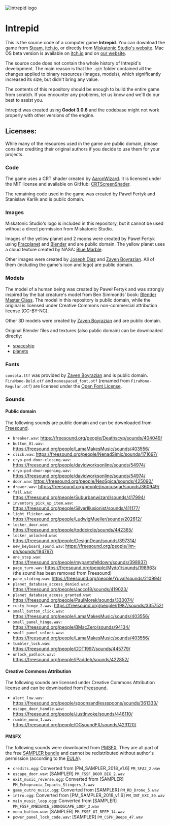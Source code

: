 ![Intrepid logo](/intrepid_logo.png)

# Intrepid

This is the source code of a computer game **Intrepid**. You can download the game from [Steam](https://store.steampowered.com/app/992860/Intrepid/), [itch.io](https://miskatonicstudio.itch.io/intrepid), or directly from [Miskatonic Studio's website](https://miskatonicstudio.com/downloads/Intrepid_1.0.2_windows_linux.zip). Mac OS beta version is available on [itch.io](https://miskatonicstudio.itch.io/intrepid) and on [our website](https://miskatonicstudio.com/downloads/Intrepid_1.0.2_macos_beta.zip).

The source code does not contain the whole history of Intrepid's development. The main reason is that the `.git` folder contained all the changes applied to binary resources (images, models), which significantly increased its size, but didn't bring any value.

The contents of this repository should be enough to build the entire game from scratch. If you encounter any problems, let us know and we'll do our best to assist you.

Intrepid was created using **Godot 3.0.6** and the codebase might not work properly with other versions of the engine.

## Licenses:

While many of the resources used in the game are public domain, please consider crediting their original authors if you decide to use them for your projects.

### Code

The game uses a CRT shader created by [AaronWizard](https://github.com/AaronWizard). It is licensed under the MIT license and available on GitHub: [CRTScreenShader](https://github.com/AaronWizard/CRTScreenShader).

The remaining code used in the game was created by Paweł Fertyk and Stanisław Karlik and is public domain.

### Images

Miskatonic Studio's logo is included in this repository, but it cannot be used without a direct permission from Miskatonic Studio.

Images of the yellow planet and 2 moons were created by Paweł Fertyk using [Fracplanet](https://sourceforge.net/projects/fracplanet/) and [Blender](https://www.blender.org/) and are public domain. The yellow planet uses a cloud texture created by NASA: [Blue Marble](https://visibleearth.nasa.gov/view.php?id=57747).

Other images were created by [Joseph Diaz](https://www.artstation.com/josephdiaz) and [Zaven Boyrazian](https://www.artstation.com/cysis145). All of them (including the game's icon and logo) are public domain.

### Models

The model of a human being was created by Paweł Fertyk and was strongly inspired by the bat creature's model from Ben Simmonds' book: [Blender Master Class](https://nostarch.com/blendermasterclass). The model in this repository is public domain, while the original is licensed under Creative Commons non-commercial attribution license (CC-BY-NC).

Other 3D models were created by [Zaven Boyrazian](https://www.artstation.com/cysis145) and are public domain.

Original Blender files and textures (also public domain) can be downloaded directly:

* [spaceship](https://miskatonicstudio.com/downloads/Intrepid_assets_spaceship.zip)
* [planets](https://miskatonicstudio.com/downloads/Intrepid_assets_planets.zip)

### Fonts

`consola.ttf` was provided by [Zaven Boyrazian](https://www.artstation.com/cysis145) and is public domain. `FiraMono-Bold.otf` and `monospaced_font.otf` (renamed from `FiraMono-Regular.otf`) are licensed under the [Open Font License](https://scripts.sil.org/cms/scripts/page.php?site_id=nrsi&id=OFL).

### Sounds

#### Public domain

The following sounds are public domain and can be downloaded from [Freesound](https://freesound.org/).

* `breaker.wav`: https://freesound.org/people/Deathscyp/sounds/404049/
* `button_01.wav`: https://freesound.org/people/LamaMakesMusic/sounds/403556/
* `click.wav`: https://freesound.org/people/NenadSimic/sounds/171697/
* `cryo-pod-door-closing.wav`: https://freesound.org/people/davidworksonline/sounds/54974/
* `cryo-pod-door-opening.wav`: https://freesound.org/people/davidworksonline/sounds/54974/
* `door.wav`: https://freesound.org/people/NeoSpica/sounds/425090/
* `drawer.wav`: https://freesound.org/people/marcusgar/sounds/360949/
* `fall.wav`: https://freesound.org/people/Suburbanwizard/sounds/417994/
* `inventory_pick_up_item.wav`: https://freesound.org/people/SilverIllusionist/sounds/411177/
* `light_flicker.wav`: https://freesound.org/people/LudwigMueller/sounds/202612/
* `locker_door.wav`: https://freesound.org/people/toddcircle/sounds/442365/
* `locker_unlocked.wav`: https://freesound.org/people/DesignDean/sounds/397314/
* `new_keyboard_sound.wav`: https://freesound.org/people/jim-ph/sounds/194797/
* `one_step.wav`: https://freesound.org/people/mypantsfelldown/sounds/398937/
* `page_turn.wav`: https://freesound.org/people/Mydo1/sounds/198963/ (the sound has been removed from Freesound)
* `pane_sliding.wav`: https://freesound.org/people/Yuval/sounds/210994/
* `planet_database_access_denied.wav`: https://freesound.org/people/Jacco18/sounds/419023/
* `planet_database_access_granted.wav`: https://freesound.org/people/PaulMorek/sounds/330074/
* `rusty_hinge_2.wav`: https://freesound.org/people/j1987/sounds/335752/
* `small_button_click.wav`: https://freesound.org/people/LamaMakesMusic/sounds/403556/
* `small_panel_hinge.wav`: https://freesound.org/people/BMacZero/sounds/94134/
* `small_panel_unlock.wav`: https://freesound.org/people/LamaMakesMusic/sounds/403556/
* `tumbler_lock.wav`: https://freesound.org/people/DDT1997/sounds/445779/
* `unlock_padlock.wav`: https://freesound.org/people/IPaddeh/sounds/422852/

#### Creative Commons Attribution

The following sounds are licensed under Creative Commons Attribution license and can be downloaded from [Freesound](https://freesound.org/).

* `alert_low.wav`: https://freesound.org/people/spoonsandlessspoons/sounds/361333/
* `escape_door_handle.wav`: https://freesound.org/people/JustInvoke/sounds/446110/
* `rumble_mono_1.wav`: https://freesound.org/people/OGsoundFX/sounds/423120/

#### PMSFX

The following sounds were downloaded from [PMSFX](https://www.pmsfx.com/). They are all part of the free [SAMPLER bundle](https://www.pmsfx.com/free) and cannot be redistributed without author's permission (according to the [EULA](https://www.pmsfx.com/legal-1)).

* `credits.ogg`: Converted from [PM_SAMPLER_2018_v1.6] `PM_SFA2_2.wav`
* `escape_door.wav`: [SAMPLER] `PM_FSSF_DOOR_BIG_2.wav`
* `exit_music_reverse.ogg`: Converted from [SAMPLER] `PM_Echopraxia_Impacts_Stingers_3.wav`
* `game_outro_music.ogg`: Converted from [SAMPLER] `PM_RD_Drone_5.wav`
* `intro.ogg`: Converted from [PM_SAMPLER_2018_v1.6] `PM_INT_EXC_30.wav`
* `main_music_loop.ogg`: Converted from [SAMPLER] `PM_FSSF_AMBIENCE_SOUNDSCAPE_LOOP_3.wav`
* `menu_button.wav`: [SAMPLER] `PM_FSSF_UI_BEEP_14.wav`
* `power_panel_lock_code.wav`: [SAMPLER] `PM_CSPH_Beeps_47.wav`


